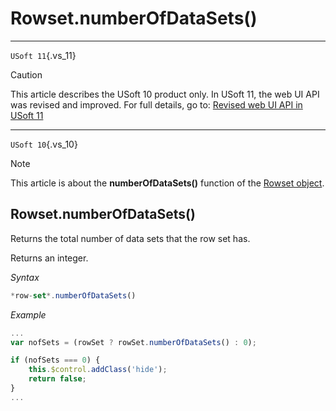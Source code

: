 # Rowset.numberOfDataSets()



----

`USoft 11`{.vs_11}

> [!CAUTION]
> This article describes the USoft 10 product only.
> In USoft 11, the web UI API was revised and improved. For full details, go to:
> [Revised web UI API in USoft 11](/docs/Web%20and%20app%20UIs/UDB%20udb/Revised%20web%20UI%20API%20in%20USoft%2011.md)

----

`USoft 10`{.vs_10}

> [!NOTE]
> This article is about the **numberOfDataSets()** function of the [Rowset object](/docs/Web%20and%20app%20UIs/UDB%20Rowset/UDB%20Rowset%20object.md).

## **Rowset.numberOfDataSets()**

Returns the total number of data sets that the row set has.

Returns an integer.

*Syntax*

```js
*row-set*.numberOfDataSets()
```

*Example*

```js
...
var nofSets = (rowSet ? rowSet.numberOfDataSets() : 0);

if (nofSets === 0) {
    this.$control.addClass('hide');
    return false;
}
...
```

 
